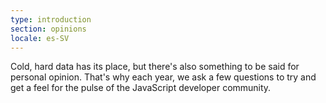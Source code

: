 ```yaml
---
type: introduction
section: opinions
locale: es-SV
---
```

 Cold, hard data has its place, but there's also something to be said for personal opinion. That's why each year, we ask a few questions to try and get a feel for the pulse of the JavaScript developer community. 